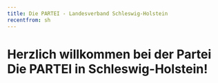 ```yaml
---
title: Die PARTEI - Landesverband Schleswig-Holstein
recentfrom: sh
---
```


# Herzlich willkommen bei der Partei **Die PARTEI** in Schleswig-Holstein!

